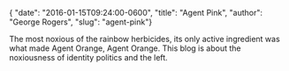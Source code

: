 { "date": "2016-01-15T09:24:00-0600", "title": "Agent Pink", "author": "George Rogers", "slug": "agent-pink"}

The most noxious of the rainbow herbicides, its only active ingredient was what made Agent Orange, Agent Orange.
This blog is about the noxiousness of identity politics and the left.
